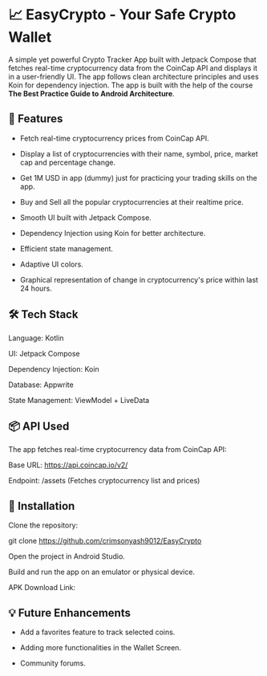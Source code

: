 # 📈 EasyCrypto - Your Safe Crypto Wallet 

A simple yet powerful Crypto Tracker App built with Jetpack Compose that fetches real-time cryptocurrency data from the CoinCap API and displays it in a user-friendly UI. The app follows clean architecture principles and uses Koin for dependency injection.
The app is built with the help of the course **The Best Practice Guide to Android Architecture**.

## 🚀 Features

* Fetch real-time cryptocurrency prices from CoinCap API.

* Display a list of cryptocurrencies with their name, symbol, price, market cap and percentage change.

* Get 1M USD in app (dummy) just for practicing your trading skills on the app.

* Buy and Sell all the popular cryptocurrencies at their realtime price.

* Smooth UI built with Jetpack Compose.

* Dependency Injection using Koin for better architecture.

* Efficient state management.

* Adaptive UI colors.
  
* Graphical representation of change in cryptocurrency's price within last 24 hours.

## 🛠️ Tech Stack

Language: Kotlin

UI: Jetpack Compose

Dependency Injection: Koin

Database: Appwrite

State Management: ViewModel + LiveData

## 📦 API Used

The app fetches real-time cryptocurrency data from CoinCap API:

Base URL: https://api.coincap.io/v2/

Endpoint: /assets (Fetches cryptocurrency list and prices)

## 🔧 Installation

Clone the repository:

git clone https://github.com/crimsonyash9012/EasyCrypto

Open the project in Android Studio.

Build and run the app on an emulator or physical device.

APK Download Link: 

## 💡 Future Enhancements

* Add a favorites feature to track selected coins.

* Adding more functionalities in the Wallet Screen.

* Community forums.
